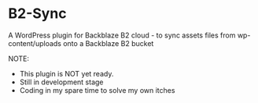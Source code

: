 # B2-Sync
A WordPress plugin for Backblaze B2 cloud - to sync assets files from wp-content/uploads onto a Backblaze B2 bucket


NOTE:
- This plugin is NOT yet ready.
- Still in development stage
- Coding in my spare time to solve my own itches
